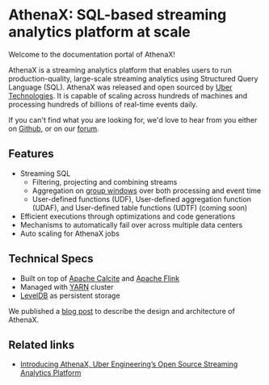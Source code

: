 
# AthenaX: SQL-based streaming analytics platform at scale

Welcome to the documentation portal of AthenaX!

AthenaX is a streaming analytics platform that enables users to run production-quality, large-scale streaming analytics using Structured Query Language (SQL). AthenaX was released and open sourced by [Uber Technologies][ubeross]. It is capable of scaling across hundreds of machines and processing hundreds of billions of real-time events daily.

If you can't find what you are looking for, we'd love to hear from you either on [Github](https://github.com/uber/AthenaX/issues), or on our [forum](https://groups.google.com/forum/#!forum/athenax-users).

## Features

  * Streaming SQL
    * Filtering, projecting and combining streams
    * Aggregation on [group windows](https://ci.apache.org/projects/flink/flink-docs-release-1.3/dev/table/sql.html#group-windows) over both processing and event time
    * User-defined functions (UDF), User-defined aggregation function (UDAF), and User-defined table functions (UDTF) (coming soon)
  * Efficient executions through optimizations and code generations
  * Mechanisms to automatically fail over across multiple data centers
  * Auto scaling for AthenaX jobs

## Technical Specs

 * Built on top of [Apache Calcite](http://calcite.apache.org/) and [Apache Flink](http://flink.apache.org/)
 * Managed with [YARN](https://hadoop.apache.org/docs/current/hadoop-yarn/hadoop-yarn-site/YARN.html) cluster
 * [LevelDB](https://github.com/google/leveldb) as persistent storage

We published a [blog post](https://eng.uber.com/athenax) to describe the design and architecture of AthenaX.

## Related links
- [Introducing AthenaX, Uber Engineering’s Open Source Streaming Analytics Platform](https://eng.uber.com/athenax/)

[ubeross]: http://uber.github.io
